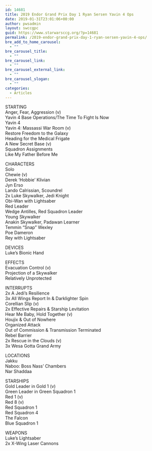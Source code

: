 ```yaml
---
id: 14681
title: 2019 Endor Grand Prix Day 1 Ryan Sersen Yavin 4 Ops
date: 2019-01-31T23:01:06+00:00
author: pwsadmin
layout: swccgpc
guid: https://www.starwarsccg.org/?p=14681
permalink: /2019-endor-grand-prix-day-1-ryan-sersen-yavin-4-ops/
bre_add_to_home_carousel:
  - ""
bre_carousel_title:
  - ""
bre_carousel_link:
  - ""
bre_carousel_external_link:
  - ""
bre_carousel_slogan:
  - ""
categories:
  - Articles
---
```

  


STARTING  
Anger, Fear, Aggression (v)  
Yavin 4 Base Operations/The Time To Fight Is Now  
Yavin 4  
Yavin 4: Massassi War Room (v)  
Restore Freedom to the Galaxy  
Heading for the Medical Frigate  
A New Secret Base (v)  
Squadron Assignments  
Like My Father Before Me

CHARACTERS  
Solo  
Chewie (v)  
Derek &#8216;Hobbie&#8217; Klivian  
Jyn Erso  
Lando Calrissian, Scoundrel  
2x Luke Skywalker, Jedi Knight  
Obi-Wan with Lightsaber  
Red Leader  
Wedge Antilles, Red Squadron Leader  
Young Skywalker  
Anakin Skywalker, Padawan Learner  
Temmin &#8220;Snap&#8221; Wexley  
Poe Dameron  
Rey with Lightsaber

DEVICES  
Luke&#8217;s Bionic Hand

EFFECTS  
Evacuation Control (v)  
Projection of a Skywalker  
Relatively Unprotected

INTERRUPTS  
2x A Jedi&#8217;s Resilience  
3x All Wings Report In & Darklighter Spin  
Corellian Slip (v)  
2x Effective Repairs & Starship Levitation  
Hear Me Baby, Hold Together (v)  
Houjix & Out of Nowhere  
Organized Attack  
Out of Commission & Transmission Terminated  
Rebel Barrier  
2x Rescue in the Clouds (v)  
3x Wesa Gotta Grand Army

LOCATIONS  
Jakku  
Naboo: Boss Nass&#8217; Chambers  
Nar Shaddaa

STARSHIPS  
Gold Leader in Gold 1 (v)  
Green Leader in Green Squadron 1  
Red 1 (v)  
Red 8 (v)  
Red Squadron 1  
Red Squadron 4  
The Falcon  
Blue Squadron 1

WEAPONS  
Luke&#8217;s Lightsaber  
2x X-Wing Laser Cannons